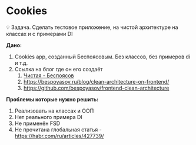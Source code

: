 # Cookies

<aside>
💡 Задача. Сделать тестовое приложение, на чистой архитектуре на классах и с примерами DI

</aside>

**Дано:**

1. Cookies app, созданный Беспоясовым. Без классов, без примеров di и т.д.
2. Ссылка на блог где он его создаёт
    1. [Чистая - Беспоясов](https://www.notion.so/2cccba704c8346e7baddcf8a4fc8e6fb?pvs=21)
    2. https://bespoyasov.ru/blog/clean-architecture-on-frontend/
    3. https://github.com/bespoyasov/frontend-clean-architecture

**Проблемы которые нужно решить:**

1. Реализовать на классах и ООП
2. Нет реального примера DI
3. Не применён FSD
4. Не прочитана глобальная статья - https://habr.com/ru/articles/427739/
